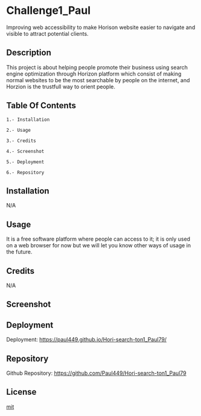 # Challenge1_Paul
Improving web accessibility to make Horison website easier to navigate and visible to attract potential clients.

## Description
This project is about helping people promote their business using search engine optimization through Horizon platform
which consist of making normal websites to be the most searchable by people on the internet, and Horzion is the trustfull way to orient people.

## Table Of Contents

    1.- Installation

    2.- Usage

    3.- Credits

    4.- Screenshot

    5.- Deployment

    6.- Repository

## Installation

N/A

## Usage
It is a free software platform where people can access to it; it is only used on a web browser for now
but we will let you know other ways of usage in the future.

## Credits

N/A

## Screenshot

## Deployment

Deployment: https://paul449.github.io/Hori-search-ton1_Paul79/

## Repository

Github Repository: https://github.com/Paul449/Hori-search-ton1_Paul79

## License

[mit]( https://github.com/Paul449/Challenge1_Paul/blob/main/LICENSE)
